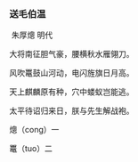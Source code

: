 ### 			送毛伯温

​					朱厚熜 明代

大将南征胆气豪，腰横秋水雁翎刀。

风吹鼍鼓山河动，电闪旌旗日月高。

天上麒麟原有种，穴中蝼蚁岂能逃。

太平待诏归来日，朕与先生解战袍。		

熜（cong）一

鼍（tuo）二